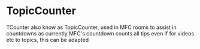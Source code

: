 # TopicCounter
TCounter also know as TopicCounter, used in MFC rooms to assist in countdowns as currently MFC's countdown counts all tips even if for videos etc to topics, this can be adapted
